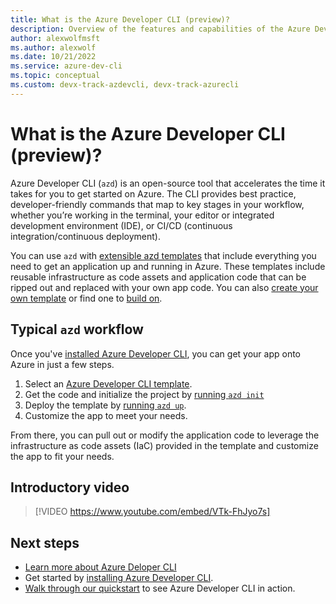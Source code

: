 ```yaml
---
title: What is the Azure Developer CLI (preview)?
description: Overview of the features and capabilities of the Azure Developer CLI that helps developers be more productive when building and deploying apps to Azure.
author: alexwolfmsft
ms.author: alexwolf
ms.date: 10/21/2022
ms.service: azure-dev-cli
ms.topic: conceptual
ms.custom: devx-track-azdevcli, devx-track-azurecli
---
```


# What is the Azure Developer CLI (preview)?

Azure Developer CLI (`azd`) is an open-source tool that accelerates the time it takes for you to get started on Azure. The CLI provides best practice, developer-friendly commands that map to key stages in your workflow, whether you’re working in the terminal, your editor or integrated development environment (IDE), or CI/CD (continuous integration/continuous deployment).

You can use `azd` with [extensible azd templates](./more-azd-info.md#azure-developer-cli-templates) that include everything you need to get an application up and running in Azure. These templates include reusable infrastructure as code assets and application code that can be ripped out and replaced with your own app code. You can also [create your own template](./make-azd-compatible.md?pivots=azd-create) or find one to [build on](./make-azd-compatible.md?pivots=azd-convert). 

## Typical `azd` workflow

Once you've [installed Azure Developer CLI](./install-azd.md), you can get your app onto Azure in just a few steps.

1. Select an [Azure Developer CLI template](./azd-templates.md#choose-a-template).
2. Get the code and initialize the project by [running `azd init`](./get-started.md)
3. Deploy the template by [running `azd up`](./get-started.md).
4. Customize the app to meet your needs.

From there, you can pull out or modify the application code to leverage the infrastructure as code assets (IaC) provided in the template and customize the app to fit your needs.

## Introductory video

> [!VIDEO https://www.youtube.com/embed/VTk-FhJyo7s]

## Next steps
- [Learn more about Azure Deloper CLI](./more-azd-info.md)
- Get started by [installing Azure Developer CLI](./install-azd.md).
- [Walk through our quickstart](./get-started.md) to see Azure Developer CLI in action.

